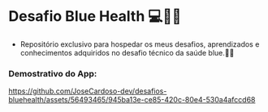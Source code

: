 # Desafio Blue Health 💻👨‍💻

- Repositório exclusivo para hospedar os meus desafios, aprendizados e conhecimentos adquiridos no desafio técnico da saúde blue.🐧🐧

### Demostrativo do App:

https://github.com/JoseCardoso-dev/desafios-bluehealth/assets/56493465/945ba13e-ce85-420c-80e4-530a4afccd68
